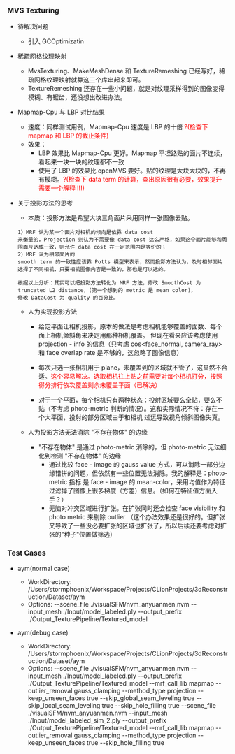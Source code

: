 ### MVS Texturing

- 待解决问题
    - 引入 GCOptimizatin
    
- 稀疏网格纹理映射
    - MvsTexturing、MakeMeshDense 和 TextureRemeshing 已经写好，稀疏网格纹理映射就靠这三个库串起来即可。
    - TextureRemeshing 还存在一些小问题，就是对纹理采样得到的图像变得模糊、有锯齿，还没想出改进办法。
    
- Mapmap-Cpu 与 LBP 对比结果
    - 速度：同样测试用例，Mapmap-Cpu 速度是 LBP 的十倍 <font color="red">?(检查下 mapmap 和 LBP 的截止条件)</font>
    - 效果：
        - LBP 效果比 Mapmap-Cpu 更好。Mapmap 平坦路贴的面片不连续，看起来一块一块的纹理都不一致
        - 使用了 LBP 的效果比 openMVS 要好。贴的纹理是大块大块的，不再有模糊。<font color="red">?(检查下 data term 的计算，查出原因很有必要，效果提升需要一个解释 !!!)</font>
        
- 关于投影方法的思考
    - 本质：投影方法是希望大块三角面片采用同样一张图像去贴。
    ```在本质上，投影方法和 MRF 的区别是引入了人为先验条件。
    1）MRF 认为某一个面片对相机的倾向是依靠 data cost
    来衡量的，Projection 则认为不需要像 data cost 这么严格，如果这个面片能够和周围面片达成一致，则允许 data cost 在一定范围内是等价的；
    2）MRF 认为相邻面片的
    smooth term 的一致性应该靠 Potts 模型来表示，然而投影方法认为，及时相邻面片选择了不同相机，只要相机图像内容是一致的，那也是可以选的。
  
    根据以上分析：其实可以把投影方法转化为 MRF 方法，修改 SmoothCost 为 truncated L2 distance，(第一个想到的 metric 是 mean color)，
    修改 DataCost 为 quality 的百分比。
    ```
  
    - 人为实现投影方法
        - 给定平面让相机投影，原本的做法是考虑相机能够覆盖的面数、每个面上相机倾斜角来决定用那种相机覆盖。
        但现在看来应该考虑使用 projection - info 的信息（只考虑 cos<face_normal, camera_ray> 和 face overlap rate 是不够的，这忽略了图像信息）
        
        - 每次只选一张相机用于 plane，未覆盖到的区域就不管了，这显然不合适。<font color="red">这个容易解决。选取相机往上贴之前需要对每个相机打分，按照得分排行依次覆盖剩余未覆盖平面（已解决）</font>
        
        - 对于一个平面，每个相机只有两种状态：投射区域要么全贴，要么不贴（不考虑 photo-metric 判断的情况）。这和实际情况不符：存在一个大平面，投射的部分区域由于和相机
        过远导致视角倾斜图像失真。
        
    - 人为投影方法无法消除 "不存在物体" 的边缘
        - "不存在物体" 是通过 photo-metric 消除的，但 photo-metric 无法细化到检测 "不存在物体" 的边缘
            - 通过比较 face - image 的 gauss value 方式，可以消除一部分边缘错拼的问题，但依然有一些位置无法消除。我的解释是：photo-metric 指标
            是 face - image 的 mean-color，采用均值作为特征过滤掉了图像上很多梯度（方差）信息。<font>（如何在特征值方面入手？）</font>
            - 无脑对冲突区域进行扩张。在扩张同时还会检查 face visibility 和 photo metric 来剔除 outlier <font>（这个办法效果还是很好的。但扩张又导致了一些没必要扩张的区域也扩张了，所以后续还要考虑对扩张的"种子"位置做筛选）</font>
    
### Test Cases
- aym(normal case)
    - WorkDirectory: /Users/stormphoenix/Workspace/Projects/CLionProjects/3dReconstruction/Dataset/aym
    - Options: --scene_file ./visualSFM/nvm_anyuanmen.nvm --input_mesh ./Input/model_labeled.ply --output_prefix ./Output_TexturePipeline/Textured_model

- aym(debug case)
    - WorkDirectory: /Users/stormphoenix/Workspace/Projects/CLionProjects/3dReconstruction/Dataset/aym
    - Options: --scene_file ./visualSFM/nvm_anyuanmen.nvm --input_mesh ./Input/model_labeled.ply --output_prefix ./Output_TexturePipeline/Textured_model --mrf_call_lib mapmap --outlier_removal gauss_clamping --method_type projection --keep_unseen_faces true --skip_global_seam_leveling true --skip_local_seam_leveling true --skip_hole_filling true
    --scene_file ./visualSFM/nvm_anyuanmen.nvm --input_mesh ./Input/model_labeled_sim_2.ply --output_prefix ./Output_TexturePipeline/Textured_model --mrf_call_lib mapmap --outlier_removal gauss_clamping --method_type projection --keep_unseen_faces true --skip_hole_filling true